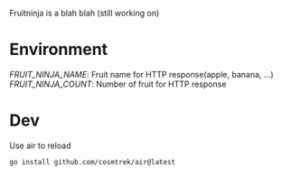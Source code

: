 Fruitninja is a blah blah (still working on)

# Environment
*FRUIT_NINJA_NAME*: Fruit name for HTTP response(apple, banana, ...)
*FRUIT_NINJA_COUNT*: Number of fruit for HTTP response

# Dev
Use air to reload
```
go install github.com/cosmtrek/air@latest
```